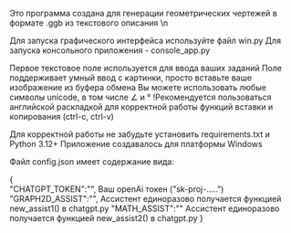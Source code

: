 Это программа создана для генерации геометрических чертежей в формате .ggb из текстового описания \n

Для запуска графического интерфейса используйте файл win.py
Для запуска консольного приложения - console_app.py

Первое текстовое поле используется для ввода ваших заданий
Поле поддерживает умный ввод с картинки, просто вставьте ваше изображение из буфера обмена
Вы можете использовать любые символы unicode, в том числе ∠ и °
!Рекомендуется пользоваться английской раскладкой для корректной работы функций вставки и копирования (ctrl-c, ctrl-v)


Для корректной работы не забудьте установить requirements.txt и Python 3.12+
Приложение создавалось для платформы Windows

Файл config.json имеет содержание вида:


{                                                             
    "CHATGPT_TOKEN":"",     Ваш openAi токен ("sk-proj-.....")
    "GRAPH2D_ASSIST":"",    Ассистент единоразово получается функцией new_assist1() в chatgpt.py
    "MATH_ASSIST":""      Ассистент единоразово получается функцией new_assist2() в chatgpt.py
}




